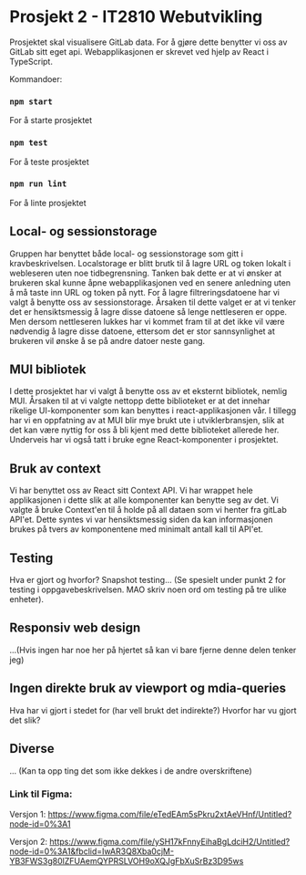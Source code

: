 # Prosjekt 2 - IT2810 Webutvikling
Prosjektet skal visualisere GitLab data. For å gjøre dette benytter vi oss av GitLab sitt eget api. Webapplikasjonen er skrevet ved hjelp av React i TypeScript.

Kommandoer:
### `npm start`
For å starte prosjektet
### `npm test`
For å teste prosjektet
### `npm run lint`
For å linte prosjektet


## Local- og sessionstorage
Gruppen har benyttet både local- og sessionstorage som gitt i kravbeskrivelsen. Localstorage er blitt brutk til å lagre URL og token lokalt i webleseren uten noe tidbegrensning. Tanken bak dette er at vi ønsker at brukeren skal kunne åpne webapplikasjonen ved en senere anledning uten å må taste inn URL og token på nytt. For å lagre filtreringsdatoene har vi valgt å benytte oss av sessionstorage. Årsaken til dette valget er at vi tenker det er hensiktsmessig å lagre disse datoene så lenge nettleseren er oppe. Men dersom nettleseren lukkes har vi kommet fram til at det ikke vil være nødvendig å lagre disse datoene, ettersom det er stor sannsynlighet at brukeren vil ønske å se på andre datoer neste gang.


## MUI bibliotek
I dette prosjektet har vi valgt å benytte oss av et eksternt bibliotek, nemlig MUI. Årsaken til at vi valgte nettopp dette biblioteket er at det innehar rikelige UI-komponenter som kan benyttes i react-applikasjonen vår. I tillegg har vi en oppfatning av at MUI blir mye brukt ute i utviklerbransjen, slik at det kan være nyttig for oss å bli kjent med dette biblioteket allerede her. Underveis har vi også tatt i bruke egne React-komponenter i prosjektet. 


## Bruk av context
Vi har benyttet oss av React sitt Context API. Vi har wrappet hele applikasjonen i dette slik at alle komponenter kan benytte seg av det. Vi valgte å bruke Context'en til å holde på all dataen som vi henter fra gitLab API'et. Dette syntes vi var hensiktsmessig siden da kan informasjonen brukes på tvers av komponentene med minimalt antall kall til API'et.

## Testing
Hva er gjort og hvorfor? 
Snapshot testing...
(Se spesielt under punkt 2 for testing i oppgavebeskrivelsen. MAO skriv noen ord om testing på tre ulike enheter).


## Responsiv web design
...(Hvis ingen har noe her på hjertet så kan vi bare fjerne denne delen tenker jeg)


## Ingen direkte bruk av viewport og mdia-queries
Hva har vi gjort i stedet for (har vell brukt det indirekte?)
Hvorfor har vu gjort det slik?



## Diverse
...
(Kan ta opp ting det som ikke dekkes i de andre overskriftene)



### Link til Figma:
Versjon 1: https://www.figma.com/file/eTedEAm5sPkru2xtAeVHnf/Untitled?node-id=0%3A1

Versjon 2: https://www.figma.com/file/ySH17kFnnyEihaBgLdciH2/Untitled?node-id=0%3A1&fbclid=IwAR3Q8Xba0cjM-YB3FWS3g80lZFUAemQYPRSLVOH9oXQJgFbXuSrBz3D95ws